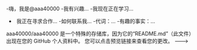 -嗨，我是@aaa40000
-我有兴趣...
-我现在正在学习...
- ️ 我正在寻求合作...
-如何联系我...
-代词：...
-有趣的事实：...


aaa40000/aaa40000 是一个特殊的存储库，因为它的“README.md”（此文件）出现在您的 GitHub 个人资料中。
您可以点击预览链接来查看您的更改。
--->
